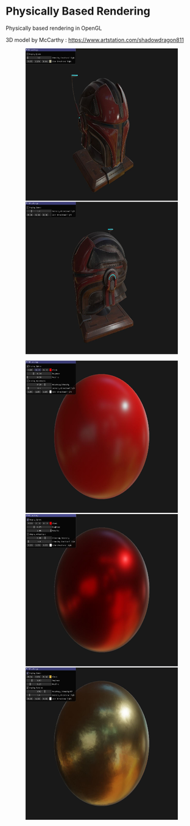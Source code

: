 # Physically Based Rendering

Physically based rendering in OpenGL

3D model by McCarthy : https://www.artstation.com/shadowdragon811

<p align="middle">
  <img width="400" height="400" src="/PBR/screenshots/Casque.jpg">
  <img width="400" height="400" src="/PBR/screenshots/Casque3.jpg">
</p>

<p align="middle">
  <img width="400" height="400" src="/PBR/screenshots/Sphere1.jpg">
  <img width="400" height="400" src="/PBR/screenshots/Sphere2.jpg">
  <img width="400" height="400" src="/PBR/screenshots/Sphere3.jpg">
</p>

